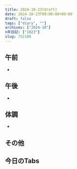 ```yaml
---
title: 2024-10-23[draft]
date: 2024-10-23T00:00:00+09:00
draft: false
tags: ["diary", ""]
archives: ["2024-10"]
n年日記: ["1023"]
slug: 752189
---
```

## 午前
- 
## 午後
- 
## 体調
- 
## その他
## 今日のTabs